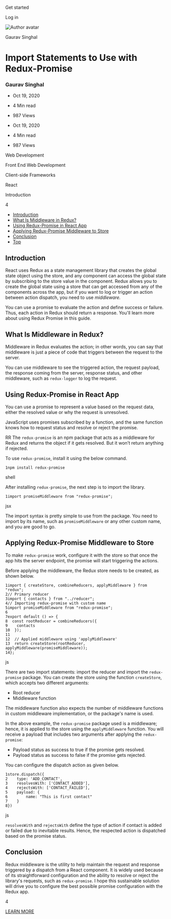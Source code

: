 <span data-css-15b13by="" aria-hidden="false">Get started</span>

<span data-css-15b13by="" aria-hidden="false">Log in</span>

<img src="../../pluralsight.imgix.net/author/lg/c7859b4f-a0e9-4f74-8559-62f43bdcabea.jpeg" alt="Author avatar" class="jsx-3841407315" />

Gaurav Singhal

Import Statements to Use with Redux-Promise
===========================================

### Gaurav Singhal

-   Oct 19, 2020
-   4 Min read
-   987 Views

-   Oct 19, 2020
-   <span class="jsx-3759398792" itemprop="timeRequired">4 Min</span> read
-   987 Views

<span class="jsx-3759398792"></span>

<span data-css-1997kh1="">Web Development</span>

<span class="jsx-3759398792"></span>

<span data-css-1997kh1="">Front End Web Development</span>

<span class="jsx-3759398792"></span>

<span data-css-1997kh1="">Client-side Frameworks</span>

<span class="jsx-3759398792"></span>

<span data-css-1997kh1="">React</span>

Introduction

4

-   <a href="#module-introduction" class="menu-link">Introduction</a>
-   <a href="#module-whatismiddlewareinredux" class="menu-link">What Is Middleware in Redux?</a>
-   <a href="#module-usingreduxpromiseinreactapp" class="menu-link">Using Redux-Promise in React App</a>
-   <a href="#module-applyingreduxpromisemiddlewaretostore" class="menu-link">Applying Redux-Promise Middleware to Store</a>
-   <a href="#module-conclusion" class="menu-link">Conclusion</a>
-   <a href="#top" class="menu-link">Top</a>

Introduction
------------

React uses Redux as a state management library that creates the global state object using the store, and any component can access the global state by subscribing to the store value in the component. Redux allows you to create the global state using a store that can get accessed from any of the components across the app, but if you want to log or trigger an action between action dispatch, you need to use *middleware.*

You can use a promise to evaluate the action and define success or failure. Thus, each action in Redux should return a response. You'll learn more about using Redux Promise in this guide.

What Is Middleware in Redux?
----------------------------

Middleware in Redux evaluates the action; in other words, you can say that middleware is just a piece of code that triggers between the request to the server.

You can use middleware to see the triggered action, the request payload, the response coming from the server, response status, and other middleware, such as <span class="jsx-3120878690">`redux-logger`</span> to log the request.

Using Redux-Promise in React App
--------------------------------

You can use a promise to represent a value based on the request data, either the resolved value or why the request is unresolved.

JavaScript uses promises subscribed by a function, and the same function knows how to request status and resolve or reject the promise.

RR The <span class="jsx-3120878690">`redux-promise`</span> is an npm package that acts as a middleware for Redux and returns the object if it gets resolved. But it won’t return anything if rejected.

To use <span class="jsx-3120878690">`redux-promise`</span>, install it using the below command.

    1npm install redux-promise

shell

After installing <span class="jsx-3120878690">`redux-promise`</span>, the next step is to import the library.

    1import promiseMiddleware from "redux-promise";

jsx

The import syntax is pretty simple to use from the package. You need to import by its name, such as <span class="jsx-3120878690">`promiseMiddleware`</span> or any other custom name, and you are good to go.

Applying Redux-Promise Middleware to Store
------------------------------------------

To make <span class="jsx-3120878690">`redux-promise`</span> work, configure it with the store so that once the app hits the server endpoint, the promise will start triggering the actions.

Before applying the middleware, the Redux store needs to be created, as shown below.

    1import { createStore, combineReducers, applyMiddleware } from "redux";
    2// Primary reducer
    3import { contacts } from "../reducer";
    4// Importing redux-promise with custom name
    5import promiseMiddleware from "redux-promise";
    6
    7export default () => {
    8  const rootReducer = combineReducers({
    9    contacts
    10  });
    11
    12  // Applied middleware using 'applyMiddleware'
    13  return createStore(rootReducer, applyMiddleware(promiseMiddleware));
    14};

js

There are two import statements: import the reducer and import the <span class="jsx-3120878690">`redux-promise`</span> package. You can create the store using the function <span class="jsx-3120878690">`createStore`</span>, which accepts two different arguments:

-   Root reducer
-   Middleware function

The middleware function also expects the number of middleware functions in custom middleware implementation, or the package's name is used.

In the above example, the <span class="jsx-3120878690">`redux-promise`</span> package used is a middleware; hence, it is applied to the store using the <span class="jsx-3120878690">`applyMiddleware`</span> function. You will receive a payload that includes two arguments after applying the <span class="jsx-3120878690">`redux-promise`</span>:

-   Payload status as success to true if the promise gets resolved.
-   Payload status as success to false if the promise gets rejected.

You can configure the dispatch action as given below.

    1store.dispatch({
    2    type: 'ADD_CONTACT',
    3    resolvesWith: ['CONTACT_ADDED'],
    4    rejectsWith: ['CONTACT_FAILED'],
    5    payload: {
    6        name: "This is first contact"
    7    }
    8})

js

<span class="jsx-3120878690">`resolvesWith`</span> and <span class="jsx-3120878690">`rejectsWith`</span> define the type of action if contact is added or failed due to inevitable results. Hence, the respected action is dispatched based on the promise status.

Conclusion
----------

Redux middleware is the utility to help maintain the request and response triggered by a dispatch from a React component. It is widely used because of its straightforward configuration and the ability to resolve or reject the library's requests, such as <span class="jsx-3120878690">`redux-promise`</span>. I hope this sustainable solution will drive you to configure the best possible promise configuration with the Redux app.

4

[<span data-css-15b13by="" aria-hidden="false">LEARN MORE</span>](https://www.pluralsight.com/product/paths)
